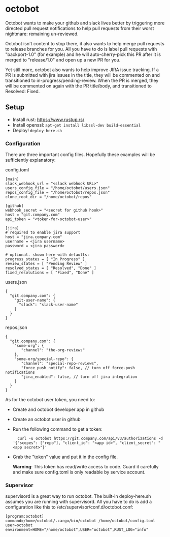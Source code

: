 octobot
=======

Octobot wants to make your github and slack lives better by triggering
more directed pull request notifications to help pull requests from their
worst nightmare: remaining un-reviewed.

Octobot isn't content to stop there, it also wants to help merge pull requests
to release branches for you. All you have to do is label pull requests with
"backport-1.0" (for example) and he will auto-cherry-pick this PR after it is
merged to "release/1.0" and open up a new PR for you.

Yet still more, octobot also wants to help improve JIRA issue tracking.
If a PR is submitted with jira issues in the title, they will be commented on and
transitioned to in-progress/pending-review. When the PR is merged, they will be
commented on again with the PR title/body, and transitioned to Resolved: Fixed.

Setup
-----

- Install rust: https://www.rustup.rs/
- Install openssl: `apt-get install libssl-dev build-essential`
- Deploy! `deploy-here.sh`


### Configuration

There are three important config files. Hopefully these examples will be sufficiently explanatory:

config.toml

    [main]
    slack_webhook_url = "<slack webhook URL>"
    users_config_file = "/home/octobot/users.json"
    repos_config_file = "/home/octobot/repos.json"
    clone_root_dir = "/home/octobot/repos"

    [github]
    webhook_secret = "<secret for github hook>"
    host = "git.company.com"
    api_token = "<token-for-octobot-user>"

    [jira]
    # required to enable jira support
    host = "jira.company.com"
    username = <jira username>
    password = <jira password>

    # optional. shown here with defaults:
    progress_states = [ "In Progress" ]
    review_states = [ "Pending Review" ]
    resolved_states = [ "Resolved", "Done" ]
    fixed_resolutions = [ "Fixed", "Done" ]


users.json

    {
      "git.company.com": {
        "git-user-name": {
          "slack": "slack-user-name"
        }
      }
    }

repos.json

    {
      "git.company.com": {
        "some-org": {
           "channel": "the-org-reviews"
        },
        "some-org/special-repo": {
           "channel": "special-repo-reviews",
           "force_push_notify": false, // turn off force-push notifications
           "jira_enabled": false, // turn off jira integration
        }
      }
    }

As for the octobot user token, you need to:

- Create and octobot developer app in github
- Create an octobot user in github
- Run the following command to get a token:

        curl -u octobot https://git.company.com/api/v3/authorizations -d '{"scopes": ["repo"], "client_id": "<app id>", "client_secret": "<app secret>"}'

- Grab the "token" value and put it in the config file.

  **Warning**: This token has read/write access to code. Guard it carefully and make sure config.toml is only readable by service account.


### Supervisor

supervisord is a great way to run octobot. The built-in deploy-here.sh
assumes you are running with supervisord. All you have to do is add a
configuration like this to /etc/supervisor/conf.d/octobot.conf:

    [program:octobot]
    command=/home/octobot/.cargo/bin/octobot /home/octobot/config.toml
    user=octobot
    environment=HOME="/home/octobot",USER="octobot",RUST_LOG="info"


